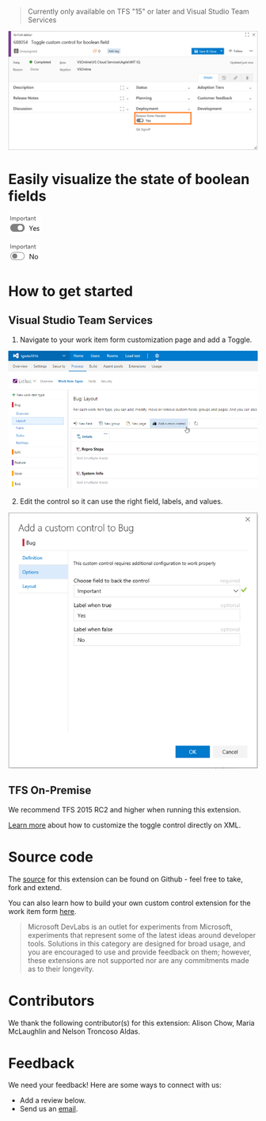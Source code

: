 > Currently only available on TFS "15" or later and Visual Studio Team Services

![Work item form](img/form.png)

# Easily visualize the state of boolean fields

![Toggle control on](img/control.png) 

![Toggle control off](img/toggleoff.png)

# How to get started
## Visual Studio Team Services

1. Navigate to your work item form customization page and add a Toggle.

![Layout Customization](img/layoutCustomization.png)

2. Edit the control so it can use the right field, labels, and values.

![Configuration](img/configuration.png)

## TFS On-Premise 

We recommend TFS 2015 RC2 and higher when running this extension.

[Learn more](https://github.com/Microsoft/vsts-extension-toggle-control/blob/master/README.md) about how to customize the toggle control directly on XML.

# Source code

The [source](https://github.com/Microsoft/vsts-toggle-wit-custom-control) for this extension can be found on Github - feel free to take, fork and extend. 

You can also learn how to build your own custom control extension for the work item form [here](https://www.visualstudio.com/en-us/docs/integrate/extensions/develop/custom-control). 

> Microsoft DevLabs is an outlet for experiments from Microsoft, experiments that represent some of the latest ideas 
around developer tools. Solutions in this category are designed for broad usage, and you are encouraged to use and 
provide feedback on them; however, these extensions are not supported nor are any commitments made as to their longevity.

# Contributors

We thank the following contributor(s) for this extension: Alison Chow, Maria McLaughlin and Nelson Troncoso Aldas.

# Feedback

We need your feedback! Here are some ways to connect with us:

* Add a review below.
* Send us an [email](mailto://witiq@microsoft.com).